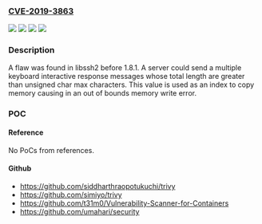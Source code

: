 ### [CVE-2019-3863](https://cve.mitre.org/cgi-bin/cvename.cgi?name=CVE-2019-3863)
![](https://img.shields.io/static/v1?label=Product&message=libssh2&color=blue)
![](https://img.shields.io/static/v1?label=Version&message=n%2Fa&color=blue)
![](https://img.shields.io/static/v1?label=Vulnerability&message=CWE-190&color=brighgreen)
![](https://img.shields.io/static/v1?label=Vulnerability&message=CWE-787&color=brighgreen)

### Description

A flaw was found in libssh2 before 1.8.1. A server could send a multiple keyboard interactive response messages whose total length are greater than unsigned char max characters. This value is used as an index to copy memory causing in an out of bounds memory write error.

### POC

#### Reference
No PoCs from references.

#### Github
- https://github.com/siddharthraopotukuchi/trivy
- https://github.com/simiyo/trivy
- https://github.com/t31m0/Vulnerability-Scanner-for-Containers
- https://github.com/umahari/security

